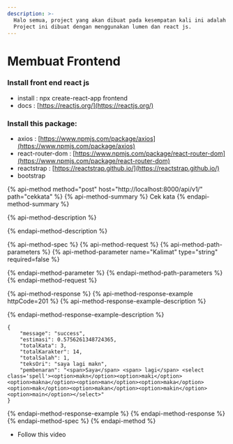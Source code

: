 ```yaml
---
description: >-
  Halo semua, project yang akan dibuat pada kesempatan kali ini adalah cek kata.
  Project ini dibuat dengan menggunakan lumen dan react js.
---
```


# Membuat Frontend

### Install front end react js

* install        : npx create-react-app frontend
* docs          : [https://reactjs.org/](https://reactjs.org/)

### Install this package:

* axios                        :   [https://www.npmjs.com/package/axios](https://www.npmjs.com/package/axios)
* react-router-dom    :  [https://www.npmjs.com/package/react-router-dom](https://www.npmjs.com/package/react-router-dom)
* reactstrap                :  [https://reactstrap.github.io/](https://reactstrap.github.io/)
* bootstrap                 

{% api-method method="post" host="http://localhost:8000/api/v1/" path="cekkata" %}
{% api-method-summary %}
Cek kata
{% endapi-method-summary %}

{% api-method-description %}

{% endapi-method-description %}

{% api-method-spec %}
{% api-method-request %}
{% api-method-path-parameters %}
{% api-method-parameter name="Kalimat" type="string" required=false %}

{% endapi-method-parameter %}
{% endapi-method-path-parameters %}
{% endapi-method-request %}

{% api-method-response %}
{% api-method-response-example httpCode=201 %}
{% api-method-response-example-description %}

{% endapi-method-response-example-description %}

```
{
    "message": "success",
    "estimasi": 0.5756261348724365,
    "totalKata": 3,
    "totalKarakter": 14,
    "totalSalah": 1,
    "teksOri": "saya lagi makn",
    "pembenaran": "<span>Saya</span> <span> lagi</span> <select class='spell'><option>makn</option><option>maki</option><option>makna</option><option>man</option><option>maka</option><option>mak</option><option>makan</option><option>makin</option><option>main</option></select>"
}
```
{% endapi-method-response-example %}
{% endapi-method-response %}
{% endapi-method-spec %}
{% endapi-method %}

* Follow this video

